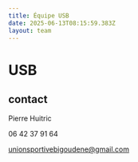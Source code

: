 ```yaml
---
title: Équipe USB
date: 2025-06-13T08:15:59.383Z
layout: team
---
```


# USB



## contact 

Pierre Huitric 

06 42 37 91 64

unionsportivebigoudene@gmail.com

